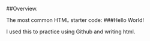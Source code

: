 ##Overview.

The most common HTML starter code:
###Hello World!

I used this to practice using Github and writing html.
